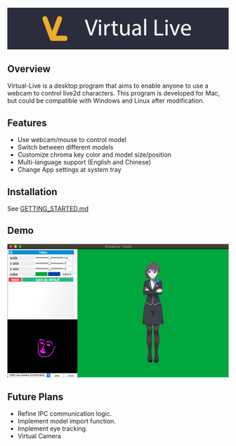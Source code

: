 ![banner](./images/banner.png)
## Overview
Virtual-Live is a desktop program that aims to enable anyone to use a webcam to control live2d characters. This program is developed for Mac, but could be compatible with Windows and Linux after modification. 

## Features
- Use webcam/mouse to control model
- Switch between different models
- Customize chroma key color and model size/position
- Multi-language support (English and Chinese)
- Change App settings at system tray

## Installation
See [GETTING_STARTED.md](GETTING_STARTED.md)

## Demo
![demo image](./images/Virtual-Live-demo.png)

## Future Plans
- Refine IPC communication logic. 
- Implement model import function.
- Implement eye tracking. 
- Virtual Camera